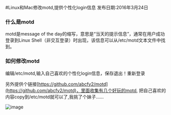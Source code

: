 #Linux和Mac修改motd,提供个性化login信息
发布日期:2016年3月24日

### 什么是motd

motd是message of the day的缩写，意思是“当天的提示信息”，通常在用户成功登录到Linux Shell（非交互登录）时出现，该信息可以从/etc/motd文本文件中找到。

### 如何修改motd
编辑/etc/motd,输入自己喜欢的个性化login信息，保存退出！重新登录


另外提供个链接[https://github.com/abcfy2/motd](https://github.com/abcfy2/motd)，里面收集有几个好玩的motd, 把自己喜欢的内容copy到/etc/motd就可以了,我挑了个妹子……

![image](http://blogimages.oss-cn-hangzhou.aliyuncs.com/motd_miku.jpg)


